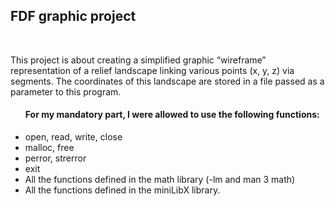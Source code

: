 <b><h2>FDF graphic project</h2></b><br>

This project is about creating a simplified graphic “wireframe” representation of a relief landscape linking various points
(x, y, z) via segments. The coordinates of this landscape are stored in a file passed as a parameter to this program. 

<ul><h4>For my mandatory part, I were allowed to use the following <b>functions</b>:</h4>
<li> open, read, write, close</li>
<li> malloc, free</li>
<li> perror, strerror</li>
<li> exit</li>
<li> All the functions defined in the math library (-lm and man 3 math)</li>
<li> All the functions defined in the miniLibX library.</li>
  </ul>
